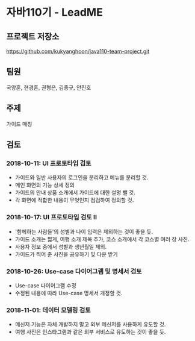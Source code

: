 # 자바110기 - LeadME

## 프로젝트 저장소

https://github.com/kukyanghoon/java110-team-project.git


## 팀원
국양훈, 현경훈, 권형은, 김종규, 안진호

## 주제
가이드 매칭

## 검토

### 2018-10-11: UI 프로토타입 검토

- 가이드와 일반 사용자의 로그인을 분리하고 메뉴를 분리할 것.
- 메인 화면의 기능 상세 정의
- 가이드의 안내 상품 소개에서 가이드에 대한 설명 뺄 것.
- 각 화면에 적합한 내용이 무엇인지 점검하여 정의할 것. 

### 2018-10-17: UI 프로토타입 검토 II

- '함께하는 사람들'의 성별과 나이 입력은 제외하는 것이 좋을 듯.
- 가이드 소개는 짧게, 여행 소개 제목 추가, 코스 소개에서 각 코스별 여러 장 사진.
- 사용자 정보 중에서 성별과 생년월일 제외.
- 가이드가 찍어 준 사진을 공유하기 및 다운 받기

### 2018-10-26: Use-case 다이어그램 및 명세서 검토

- Use-case 다이어그램 수정
- 수정된 내용에 따라 Use-case 명세서 개정할 것.

### 2018-11-01: 데이터 모델링 검토

- 메신저 기능은 자체 개발하지 말고 외부 메신저를 사용하게 유도할 것.
- 여행 사진은 인스타그램과 같은 외부 서비스로 유도하는 것이 좋을 듯.











